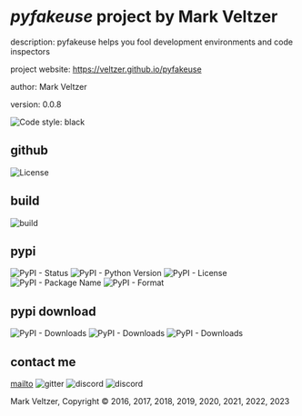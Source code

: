 # *pyfakeuse* project by Mark Veltzer

description: pyfakeuse helps you fool development environments and code inspectors

project website: https://veltzer.github.io/pyfakeuse

author: Mark Veltzer

version: 0.0.8

![Code style: black](https://img.shields.io/badge/code%20style-black-000000.svg)

## github

![License](https://img.shields.io/github/license/veltzer/pyfakeuse)

## build

![build](https://github.com/veltzer/pyfakeuse/workflows/build/badge.svg)

## pypi

![PyPI - Status](https://img.shields.io/pypi/status/pyfakeuse)
![PyPI - Python Version](https://img.shields.io/pypi/pyversions/pyfakeuse)
![PyPI - License](https://img.shields.io/pypi/l/pyfakeuse)
![PyPI - Package Name](https://img.shields.io/pypi/v/pyfakeuse)
![PyPI - Format](https://img.shields.io/pypi/format/pyfakeuse)

## pypi download

![PyPI - Downloads](https://img.shields.io/pypi/dd/pyfakeuse)
![PyPI - Downloads](https://img.shields.io/pypi/dw/pyfakeuse)
![PyPI - Downloads](https://img.shields.io/pypi/dm/pyfakeuse)



## contact me
[mailto](mailto:mark.veltzer@gmail.com)
![gitter](https://img.shields.io/gitter/room/veltzer/mark.veltzer)
![discord](https://img.shields.io/discord/719336281624281119)
![discord](https://img.shields.io/discord/719336282194444302)

Mark Veltzer, Copyright © 2016, 2017, 2018, 2019, 2020, 2021, 2022, 2023
